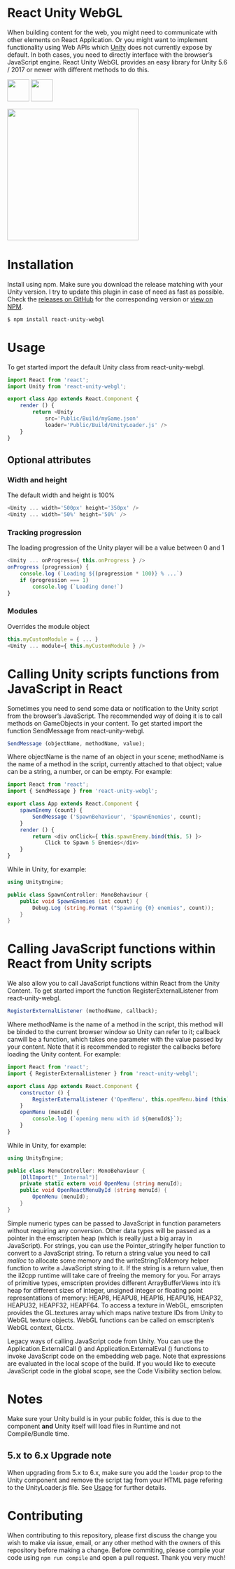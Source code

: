 # React Unity WebGL
When building content for the web, you might need to communicate with other elements on React Application. Or you might want to implement functionality using Web APIs which [Unity](https://unity3d.com) does not currently expose by default. In both cases, you need to directly interface with the browser’s JavaScript engine. React Unity WebGL provides an easy library for Unity 5.6 / 2017 or newer with different methods to do this.

<img src="http://react-etc.net/files/2016-07/logo-578x270.png" height="50px"/> <img src="http://gamepadable.com/wp-content/uploads/2016/01/Official_unity_logo.png" height="50px"/>

<img src="https://media.giphy.com/media/3o6fIRrpHHfMXwxMSk/giphy.gif" width="300px">





# Installation
Install using npm. Make sure you download the release matching with your Unity version. I try to update this plugin in case of need as fast as possible. Check the [releases on GitHub](https://github.com/jeffreylanters/react-unity-webgl/releases) for the corresponding version or [view on NPM](https://www.npmjs.com/package/react-unity-webgl).

```sh
$ npm install react-unity-webgl
```





# Usage
To get started import the default Unity class from react-unity-webgl.

```js
import React from 'react';
import Unity from 'react-unity-webgl';

export class App extends React.Component {
    render () {
        return <Unity 
            src='Public/Build/myGame.json' 
            loader='Public/Build/UnityLoader.js' />
    }
}
```
## Optional attributes

### Width and height
The default width and height is 100%
```js
<Unity ... width='500px' height='350px' />
<Unity ... width='50%' height='50%' />
```

### Tracking progression
The loading progression of the Unity player will be a value between 0 and 1
```js
<Unity ... onProgress={ this.onProgress } />
onProgress (progression) {
    console.log (`Loading ${(progression * 100)} % ...`)
    if (progression === 1) 
        console.log (`Loading done!`)
}
```

### Modules
Overrides the module object
```js
this.myCustomModule = { ... }
<Unity ... module={ this.myCustomModule } />
```





# Calling Unity scripts functions from JavaScript in React
Sometimes you need to send some data or notification to the Unity script from the browser’s JavaScript. The recommended way of doing it is to call methods on GameObjects in your content. To get started import the function SendMessage from react-unity-webgl.

```js
SendMessage (objectName, methodName, value);
```

Where objectName is the name of an object in your scene; methodName is the name of a method in the script, currently attached to that object; value can be a string, a number, or can be empty. For example:
```js
import React from 'react';
import { SendMessage } from 'react-unity-webgl';

export class App extends React.Component {
    spawnEnemy (count) {
        SendMessage ('SpawnBehaviour', 'SpawnEnemies', count);
    }
    render () {
        return <div onClick={ this.spawnEnemy.bind(this, 5) }>
            Click to Spawn 5 Enemies</div>
    }
}
```
While in Unity, for example:
```cs
using UnityEngine;

public class SpawnController: MonoBehaviour {
    public void SpawnEnemies (int count) {
        Debug.Log (string.Format ("Spawning {0} enemies", count));
    }
}
```





# Calling JavaScript functions within React from Unity scripts
We also allow you to call JavaScript functions within React from the Unity Content. To get started import the function RegisterExternalListener from react-unity-webgl.
```js
RegisterExternalListener (methodName, callback);
```
Where methodName is the name of a method in the script, this method will be binded to the current browser window so Unity can refer to it; callback canwill be a function, which takes one parameter with the value passed by your content. Note that it is recommended to register the callbacks before loading the Unity content. For example:
```js
import React from 'react';
import { RegisterExternalListener } from 'react-unity-webgl';

export class App extends React.Component {
    constructor () {
        RegisterExternalListener ('OpenMenu', this.openMenu.bind (this));
    }
    openMenu (menuId) {
        console.log (`opening menu with id ${menuId$}`);
    }
}
```
While in Unity, for example:
```cs
using UnityEngine;

public class MenuController: MonoBehaviour {
    [DllImport("__Internal")]
    private static extern void OpenMenu (string menuId);
    public void OpenReactMenuById (string menuId) {
        OpenMenu (menuId);
    }
}
```
Simple numeric types can be passed to JavaScript in function parameters without requiring any conversion. Other data types will be passed as a pointer in the emscripten heap (which is really just a big array in JavaScript). For strings, you can use the Pointer_stringify helper function to convert to a JavaScript string. To return a string value you need to call _malloc_ to allocate some memory and the writeStringToMemory helper function to write a JavaScript string to it. If the string is a return value, then the il2cpp runtime will take care of freeing the memory for you. For arrays of primitive types, emscripten provides different ArrayBufferViews into it’s heap for different sizes of integer, unsigned integer or floating point representations of memory: HEAP8, HEAPU8, HEAP16, HEAPU16, HEAP32, HEAPU32, HEAPF32, HEAPF64. To access a texture in WebGL, emscripten provides the GL.textures array which maps native texture IDs from Unity to WebGL texture objects. WebGL functions can be called on emscripten’s WebGL context, GLctx.

Legacy ways of calling JavaScript code from Unity. You can use the Application.ExternalCall () and Application.ExternalEval () functions to invoke JavaScript code on the embedding web page. Note that expressions are evaluated in the local scope of the build. If you would like to execute JavaScript code in the global scope, see the Code Visibility section below.





# Notes
Make sure your Unity build is in your public folder, this is due to the component **and** Unity itself will load files in Runtime and not Compile/Bundle time. 
## 5.x to 6.x Upgrade note
When upgrading from 5.x to 6.x, make sure you add the `loader` prop to the Unity component and remove the script tag from your HTML page refering to the UnityLoader.js file. See [Usage](#usage) for further details.





# Contributing
When contributing to this repository, please first discuss the change you wish to make via issue, email, or any other method with the owners of this repository before making a change. Before commiting, please compile your code using `npm run compile` and open a pull request. Thank you very much!
